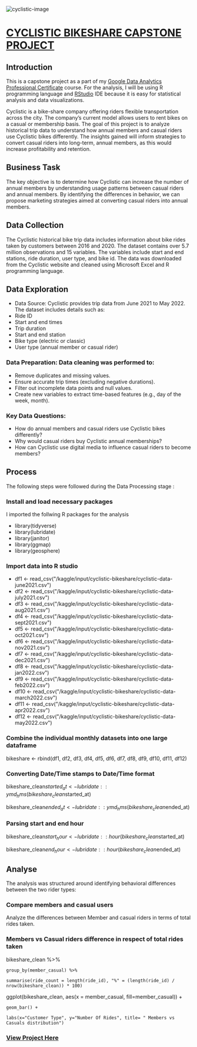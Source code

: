 ![cyclistic-image](https://github.com/user-attachments/assets/48f559e5-3e92-4605-8aed-bcaa8d4100b8)


# [CYCLISTIC BIKESHARE CAPSTONE PROJECT](#cyclistic-bikeshare-capstone-project)

## Introduction

This is a capstone project as a part of my [Google Data Analytics Professional Certificate](https://www.coursera.org/professional-certificates/google-data-analytics) course.
For the analysis, I will be using R programming language and [RStudio](www.rstudio.com) IDE because it is easy for statistical analysis and data visualizations.

Cyclistic is a bike-share company offering riders flexible transportation across the city. The company’s current model allows users to rent bikes on a casual or membership basis. The goal of this project is to analyze historical trip data to understand how annual members and casual riders use Cyclistic bikes differently. The insights gained will inform strategies to convert casual riders into long-term, annual members, as this would increase profitability and retention.

## Business Task
The key objective is to determine how Cyclistic can increase the number of annual members by understanding usage patterns between casual riders and annual members. By identifying the differences in behavior, we can propose marketing strategies aimed at converting casual riders into annual members.

## Data Collection
The Cyclistic historical bike trip data includes information about bike rides taken by customers between 2016 and 2020. The dataset contains over 5.7 million observations and 15 variables. The variables include start and end stations, ride duration, user type, and bike id. The data was downloaded from the Cyclistic website and cleaned using Microsoft Excel and R programming language.

## Data Exploration
- Data Source: Cyclistic provides trip data from June 2021 to May 2022. The dataset includes details such as:
- Ride ID
- Start and end times
- Trip duration
- Start and end station
- Bike type (electric or classic)
- User type (annual member or casual rider)
  
### Data Preparation: Data cleaning was performed to:
- Remove duplicates and missing values.
- Ensure accurate trip times (excluding negative durations).
- Filter out incomplete data points and null values.
- Create new variables to extract time-based features (e.g., day of the week, month).
  
### Key Data Questions:
- How do annual members and casual riders use Cyclistic bikes differently?
-  Why would casual riders buy Cyclistic annual memberships?
- How can Cyclistic use digital media to influence casual riders to become members?

## Process
The following steps were followed during the Data Processing stage :

### Install and load necessary packages
I imported the follwing R packages for the analysis
- library(tidyverse)
- library(lubridate)
- library(janitor)
- library(ggmap)
- library(geosphere)

### Import data into R studio
- df1 <- read_csv("/kaggle/input/cyclistic-bikeshare/cyclistic-data-june2021.csv")
- df2 <- read_csv("/kaggle/input/cyclistic-bikeshare/cyclistic-data-july2021.csv")
- df3 <- read_csv("/kaggle/input/cyclistic-bikeshare/cyclistic-data-aug2021.csv")
- df4 <- read_csv("/kaggle/input/cyclistic-bikeshare/cyclistic-data-sept2021.csv")
- df5 <- read_csv("/kaggle/input/cyclistic-bikeshare/cyclistic-data-oct2021.csv")
- df6 <- read_csv("/kaggle/input/cyclistic-bikeshare/cyclistic-data-nov2021.csv")
- df7 <- read_csv("/kaggle/input/cyclistic-bikeshare/cyclistic-data-dec2021.csv")
- df8 <- read_csv("/kaggle/input/cyclistic-bikeshare/cyclistic-data-jan2022.csv")
- df9 <- read_csv("/kaggle/input/cyclistic-bikeshare/cyclistic-data-feb2022.csv")
- df10 <- read_csv("/kaggle/input/cyclistic-bikeshare/cyclistic-data-march2022.csv")
- df11 <- read_csv("/kaggle/input/cyclistic-bikeshare/cyclistic-data-apr2022.csv")
- df12 <- read_csv("/kaggle/input/cyclistic-bikeshare/cyclistic-data-may2022.csv")

### Combine the individual monthly datasets into one large dataframe
bikeshare <- rbind(df1, df2, df3, df4, df5, df6, df7, df8, df9, df10, df11, df12)

### Converting Date/Time stamps to Date/Time format
bikeshare_clean$started_at <- lubridate::ymd_hms(bikeshare_clean$started_at)

bikeshare_clean$ended_at <- lubridate::ymd_hms(bikeshare_clean$ended_at)

### Parsing start and end hour
bikeshare_clean$start_hour <- lubridate::hour(bikeshare_clean$started_at)

bikeshare_clean$end_hour <- lubridate::hour(bikeshare_clean$ended_at)

## Analyse
The analysis was structured around identifying behavioral differences between the two rider types:

### Compare members and casual users
Analyze the differences between Member and casual riders in terms of total rides taken.

### Members vs Casual riders difference in respect of total rides taken
bikeshare_clean %>% 

    group_by(member_casual) %>% 
    
    summarise(ride_count = length(ride_id), "%" = (length(ride_id) / nrow(bikeshare_clean)) * 100)

ggplot(bikeshare_clean, aes(x = member_casual, fill=member_casual)) +

    geom_bar() +
    
    labs(x="Customer Type", y="Number Of Rides", title= " Members vs Casuals distribution")
    






### [View Project Here](https://www.kaggle.com/code/adebayoadebanjo/my-google-cyclistic-capstone)

